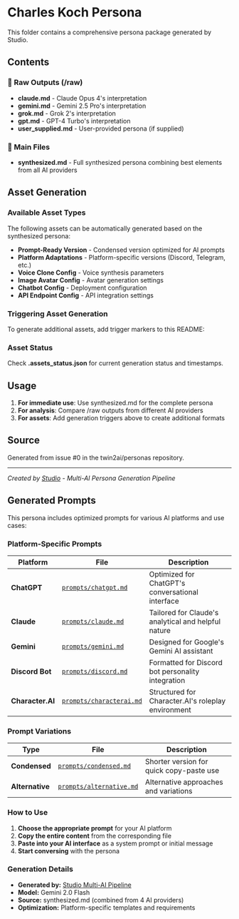 # Charles Koch Persona

This folder contains a comprehensive persona package generated by Studio.

## Contents

### 📝 Raw Outputs (/raw)
- **claude.md** - Claude Opus 4's interpretation
- **gemini.md** - Gemini 2.5 Pro's interpretation
- **grok.md** - Grok 2's interpretation
- **gpt.md** - GPT-4 Turbo's interpretation
- **user_supplied.md** - User-provided persona (if supplied)

### 🎯 Main Files
- **synthesized.md** - Full synthesized persona combining best elements from all AI providers

## Asset Generation

### Available Asset Types
The following assets can be automatically generated based on the synthesized persona:

- **Prompt-Ready Version** - Condensed version optimized for AI prompts
- **Platform Adaptations** - Platform-specific versions (Discord, Telegram, etc.)
- **Voice Clone Config** - Voice synthesis parameters
- **Image Avatar Config** - Avatar generation settings
- **Chatbot Config** - Deployment configuration
- **API Endpoint Config** - API integration settings

### Triggering Asset Generation
To generate additional assets, add trigger markers to this README:


<!-- To generate all platform and variation prompts, add this marker: -->
<!-- GENERATE:prompts -->

<!-- To generate only platform-specific prompts (ChatGPT, Claude, etc.), add this marker: -->
<!-- GENERATE:platform_prompts -->

<!-- To generate only variation prompts (condensed, alternative), add this marker: -->
<!-- GENERATE:variation_prompts -->

<!-- To generate other assets, add these markers: -->
<!-- GENERATE:prompt_ready -->
<!-- GENERATE:platform_adaptations -->
<!-- GENERATE:voice_clone -->
<!-- GENERATE:image_avatar -->
<!-- GENERATE:chatbot_config -->
<!-- GENERATE:api_endpoint -->

### Asset Status
Check **.assets_status.json** for current generation status and timestamps.

## Usage

1. **For immediate use**: Use synthesized.md for the complete persona
2. **For analysis**: Compare /raw outputs from different AI providers
3. **For assets**: Add generation triggers above to create additional formats

## Source
Generated from issue #0 in the twin2ai/personas repository.

---
*Created by [Studio](https://github.com/twin2ai/studio) - Multi-AI Persona Generation Pipeline*

## Generated Prompts

This persona includes optimized prompts for various AI platforms and use cases:

### Platform-Specific Prompts

| Platform | File | Description |
|----------|------|-------------|
| **ChatGPT** | [`prompts/chatgpt.md`](prompts/chatgpt.md) | Optimized for ChatGPT's conversational interface |
| **Claude** | [`prompts/claude.md`](prompts/claude.md) | Tailored for Claude's analytical and helpful nature |
| **Gemini** | [`prompts/gemini.md`](prompts/gemini.md) | Designed for Google's Gemini AI assistant |
| **Discord Bot** | [`prompts/discord.md`](prompts/discord.md) | Formatted for Discord bot personality integration |
| **Character.AI** | [`prompts/characterai.md`](prompts/characterai.md) | Structured for Character.AI's roleplay environment |

### Prompt Variations

| Type | File | Description |
|------|------|-------------|
| **Condensed** | [`prompts/condensed.md`](prompts/condensed.md) | Shorter version for quick copy-paste use |
| **Alternative** | [`prompts/alternative.md`](prompts/alternative.md) | Alternative approaches and variations |

### How to Use

1. **Choose the appropriate prompt** for your AI platform
2. **Copy the entire content** from the corresponding file
3. **Paste into your AI interface** as a system prompt or initial message
4. **Start conversing** with the persona

### Generation Details

- **Generated by:** [Studio Multi-AI Pipeline](https://github.com/twin2ai/studio)
- **Model:** Gemini 2.0 Flash
- **Source:** synthesized.md (combined from 4 AI providers)
- **Optimization:** Platform-specific templates and requirements


